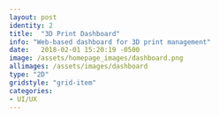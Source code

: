 ```yaml
---
layout: post
identity: 2
title:  "3D Print Dashboard"
info: "Web-based dashboard for 3D print management"
date:   2018-02-01 15:20:19 -0500
image: /assets/homepage_images/dashboard.png
allimages: /assets/images/dashboard
type: "2D"
gridstyle: "grid-item"
categories:
- UI/UX
---
```



